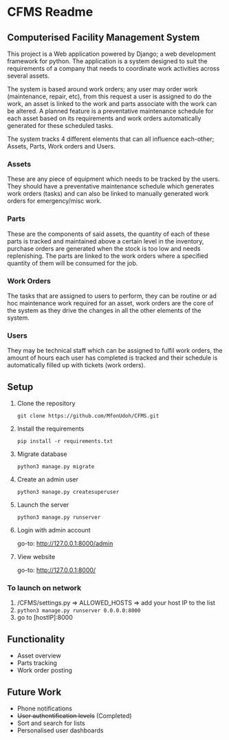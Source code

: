 # CFMS Readme

## Computerised Facility Management System

This project is a Web application powered by Django; a web development framework for python. The application is a system designed to suit the requirements of a company that needs to coordinate work activities across several assets.

The system is based around work orders; any user may order work (maintenance, repair, etc), from this request a user is assigned to do the work, an asset is linked to the work and parts associate with the work can be altered. A planned feature is a preventative maintenance schedule for each asset based on its requirements and work orders automatically generated for these scheduled tasks.

The system tracks 4 different elements that can all influence each-other; Assets, Parts, Work orders and Users.

### Assets

These are any piece of equipment which needs to be tracked by the users. They should have a preventative maintenance schedule which generates work orders (tasks) and can also be linked to manually generated work orders for emergency/misc work.

### Parts

These are the components of said assets, the quantity of each of these parts is tracked and maintained above a certain level in the inventory, purchase orders are generated when the stock is too low and needs replenishing. The parts are linked to the work orders where a specified quantity of them will be consumed for the job.

### Work Orders

The tasks that are assigned to users to perform, they can be routine or ad hoc maintenance work required for an asset, work orders are the core of the system as they drive the changes in all the other elements of the system.

### Users

They may be technical staff which can be assigned to fulfil work orders, the amount of hours each user has completed is tracked and their schedule is automatically filled up with tickets (work orders).

## Setup

1. Clone the repository

    `git clone https://github.com/MfonUdoh/CFMS.git`

2. Install the requirements

    `pip install -r requirements.txt`

3. Migrate database

    `python3 manage.py migrate`

4. Create an admin user

    `python3 manage.py createsuperuser`

5. Launch the server

    `python3 manage.py runserver`

6. Login with admin account

    go-to: http://127.0.0.1:8000/admin

7. View website

    go-to: http://127.0.0.1:8000/

### To launch on network

1. /CFMS/settings.py ⇒ ALLOWED_HOSTS ⇒ add your host IP to the list
2. `python3 manage.py runserver 0.0.0.0:8000`
3. go to [hostIP]:8000

## Functionality

- Asset overview
- Parts tracking
- Work order posting

## Future Work

- Phone notifications
- ~~User authentification levels~~ (Completed)
- Sort and search for lists
- Personalised user dashboards

